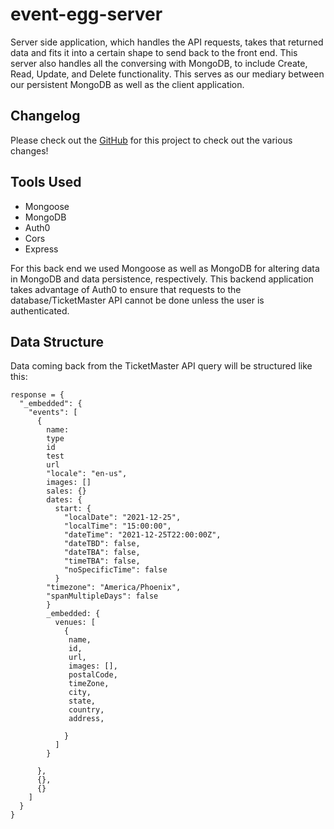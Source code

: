 # event-egg-server
Server side application, which handles the API requests, takes that returned data and fits it into a certain shape to send back to the front end. This server also handles all the conversing with MongoDB, to include Create, Read, Update, and Delete functionality. This serves as our mediary between our persistent MongoDB as well as the client application.

## Changelog
Please check out the [GitHub](https://github.com/event-egg/event-egg-server/pulls?q=is%3Apr+is%3Aclosed) for this project to check out the various changes!

## Tools Used 
- Mongoose
- MongoDB
- Auth0
- Cors
- Express

For this back end we used Mongoose as well as MongoDB for altering data in MongoDB and data persistence, respectively. This backend application takes advantage of Auth0 to ensure that requests to the database/TicketMaster API cannot be done unless the user is authenticated. 

## Data Structure
Data coming back from the TicketMaster API query will be structured like this:


```
response = {
  "_embedded": {
    "events": [
      {
        name:
        type
        id
        test
        url
        "locale": "en-us",
        images: []
        sales: {}
        dates: {
          start: {
            "localDate": "2021-12-25",
            "localTime": "15:00:00",
            "dateTime": "2021-12-25T22:00:00Z",
            "dateTBD": false,
            "dateTBA": false,
            "timeTBA": false,
            "noSpecificTime": false
          }
        "timezone": "America/Phoenix",
        "spanMultipleDays": false  
        }
        _embedded: {
          venues: [
            {
             name,
             id,
             url,
             images: [],
             postalCode,
             timeZone,
             city,
             state,
             country,
             address,
             
            }
          ]
        }

      },
      {},
      {}
    ]
  }
}
```

